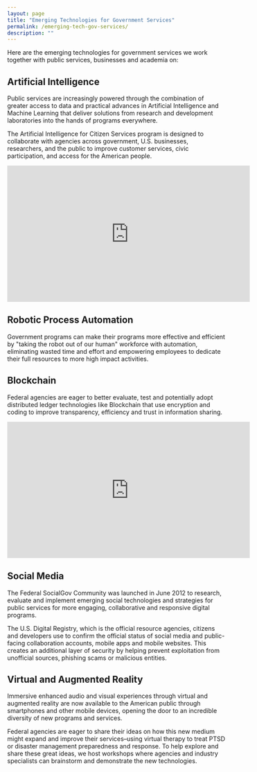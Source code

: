 ```yaml
---
layout: page
title: "Emerging Technologies for Government Services"
permalink: /emerging-tech-gov-services/
description: ""
---
```


Here are the emerging technologies for government services we work together with public services, businesses and academia on:

## Artificial Intelligence

Public services are increasingly powered through the combination of greater access to data and practical advances in Artificial Intelligence and Machine Learning that deliver solutions from research and development laboratories into the hands of programs everywhere.

The Artificial Intelligence for Citizen Services program is designed to collaborate with agencies across government, U.S. businesses, researchers, and the public to improve customer services, civic participation, and access for the American people.

<iframe width="560" height="315" src="https://www.youtube.com/embed/8b2i7H63rzc" frameborder="0" allow="autoplay; encrypted-media" allowfullscreen></iframe>

## Robotic Process Automation

Government programs can make their programs more effective and efficient by "taking the robot out of our human" workforce with automation, eliminating wasted time and effort and empowering employees to dedicate their full resources to more high impact activities.

## Blockchain

Federal agencies are eager to better evaluate, test and potentially adopt distributed ledger technologies like Blockchain that use encryption and coding to improve transparency, efficiency and trust in information sharing.

<iframe width="560" height="315" src="https://www.youtube.com/embed/0vEMKDmqKYM" frameborder="0" allow="autoplay; encrypted-media" allowfullscreen></iframe>

## Social Media

The Federal SocialGov Community was launched in June 2012 to research, evaluate and implement emerging social technologies and strategies for public services for more engaging, collaborative and responsive digital programs.

The U.S. Digital Registry, which is the official resource agencies, citizens and developers use to confirm the official status of social media and public-facing collaboration accounts, mobile apps and mobile websites. This creates an additional layer of security by helping prevent exploitation from unofficial sources, phishing scams or malicious entities.

## Virtual and Augmented Reality

Immersive enhanced audio and visual experiences through virtual and augmented reality are now available to the American public through smartphones and other mobile devices, opening the door to an incredible diversity of new programs and services.

Federal agencies are eager to share their ideas on how this new medium might expand and improve their services–using virtual therapy to treat PTSD or disaster management preparedness and response. To help explore and share these great ideas, we host workshops where agencies and industry specialists can brainstorm and demonstrate the new technologies.
